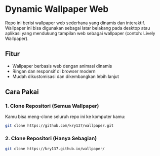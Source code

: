 # Dynamic Wallpaper Web

Repo ini berisi wallpaper web sederhana yang dinamis dan interaktif. Wallpaper ini bisa digunakan sebagai latar belakang pada desktop atau aplikasi yang mendukung tampilan web sebagai wallpaper (contoh: Lively Wallpaper).

## Fitur

- Wallpaper berbasis web dengan animasi dinamis  
- Ringan dan responsif di browser modern  
- Mudah dikustomisasi dan dikembangkan lebih lanjut  

## Cara Pakai

### 1. Clone Repositori (Semua Wallpaper)

Kamu bisa meng-clone seluruh repo ini ke komputer kamu:

```bash
git clone https://github.com/kry137/wallpaper.git
```

### 2. Clone Repositori (Hanya Sebagian)

```bash
git clone https://kry137.github.io/wallpaper/
```